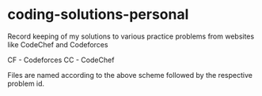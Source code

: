 # coding-solutions-personal
Record keeping of my solutions to various practice problems from websites like CodeChef and Codeforces 

CF - Codeforces
CC - CodeChef

Files are named according to the above scheme followed by the respective problem id.
